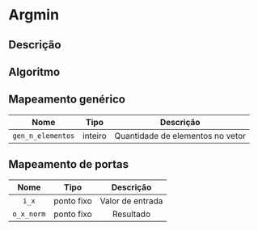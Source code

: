 # Argmin

## Descrição


## Algoritmo


## Mapeamento genérico

|        **Nome**       | **Tipo** |                          **Descrição**                          |
|:---------------------:|:--------:|:---------------------------------------------------------------:|
|   `gen_n_elementos`   |  inteiro |    Quantidade de elementos no vetor  |

## Mapeamento de portas

|  **Nome** | **Tipo** |                    **Descrição**                    |
|:---------:|:--------:|:---------------------------------------------------:|
|    `i_x`    |     ponto fixo     |                   Valor de entrada                  |
|  `o_x_norm` |     ponto fixo     |                      Resultado                      |
